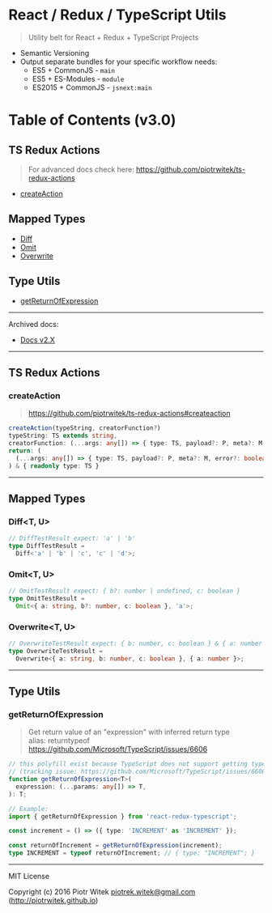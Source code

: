 # React / Redux / TypeScript Utils
> Utility belt for React + Redux + TypeScript Projects

- Semantic Versioning
- Output separate bundles for your specific workflow needs:
  - ES5 + CommonJS - `main`
  - ES5 + ES-Modules - `module` 
  - ES2015 + CommonJS - `jsnext:main`

# Table of Contents (v3.0)

## TS Redux Actions
> For advanced docs check here: https://github.com/piotrwitek/ts-redux-actions
- [createAction](#createaction)

## Mapped Types
- [Diff](#diff)
- [Omit](#omit)
- [Overwrite](#overwrite)

## Type Utils
- [getReturnOfExpression](#getreturnofexpression)

---

Archived docs:
- [Docs v2.X](#READMEv2.0.md)

---

## TS Redux Actions

### createAction
> https://github.com/piotrwitek/ts-redux-actions#createaction

```ts
createAction(typeString, creatorFunction?)
typeString: TS extends string,
creatorFunction: (...args: any[]) => { type: TS, payload?: P, meta?: M, error?: boolean }
return: (
  (...args: any[]) => { type: TS, payload?: P, meta?: M, error?: boolean }
) & { readonly type: TS }
```

---

## Mapped Types


### Diff<T, U>
```ts
// DiffTestResult expect: 'a' | 'b'
type DiffTestResult =
  Diff<'a' | 'b' | 'c', 'c' | 'd'>;
```

### Omit<T, U>
```ts
// OmitTestResult expect: { b?: number | undefined, c: boolean }
type OmitTestResult =
  Omit<{ a: string, b?: number, c: boolean }, 'a'>;
```

### Overwrite<T, U>
```ts
// OverwriteTestResult expect: { b: number, c: boolean } & { a: number }
type OverwriteTestResult =
  Overwrite<{ a: string, b: number, c: boolean }, { a: number }>;
```

---

## Type Utils

### getReturnOfExpression
> Get return value of an "expression" with inferred return type  
> alias: returntypeof  
https://github.com/Microsoft/TypeScript/issues/6606

```ts
// this polyfill exist because TypeScript does not support getting type of expression 
// (tracking issue: https://github.com/Microsoft/TypeScript/issues/6606)
function getReturnOfExpression<T>(
  expression: (...params: any[]) => T,
): T;

// Example:
import { getReturnOfExpression } from 'react-redux-typescript';

const increment = () => ({ type: 'INCREMENT' as 'INCREMENT' });

const returnOfIncrement = getReturnOfExpression(increment);
type INCREMENT = typeof returnOfIncrement; // { type: "INCREMENT"; }
```

---
MIT License

Copyright (c) 2016 Piotr Witek <piotrek.witek@gmail.com> (http://piotrwitek.github.io)
